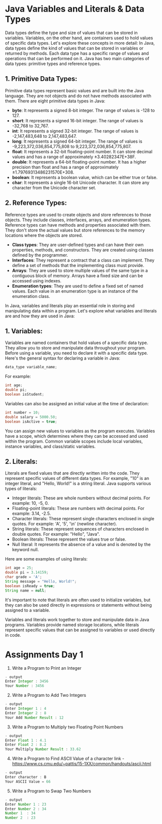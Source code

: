 
# Java Variables and Literals & Data Types

Data types define the type and size of values that can be stored in variables. Variables, on the other hand, are containers used to hold values of specific data types. Let's explore these concepts in more detail:
In Java, data types define the kind of values that can be stored in variables or returned by methods. Each data type has a specific range of values and operations that can be performed on it. Java has two main categories of data types: primitive types and reference types.

## 1. Primitive Data Types:
   Primitive data types represent basic values and are built into the Java language. They are not objects and do not have methods associated with them. There are eight primitive data types in Java:

   - **byte**: It represents a signed 8-bit integer. The range of values is -128 to 127.
   - **short**: It represents a signed 16-bit integer. The range of values is -32,768 to 32,767.
   - **int**: It represents a signed 32-bit integer. The range of values is -2,147,483,648 to 2,147,483,647.
   - **long**: It represents a signed 64-bit integer. The range of values is -9,223,372,036,854,775,808 to 9,223,372,036,854,775,807.
   - **float**: It represents a 32-bit floating-point number. It can store decimal values and has a range of approximately ±3.40282347E+38F.
   - **double**: It represents a 64-bit floating-point number. It has a higher precision than float and has a range of approximately ±1.79769313486231570E+308.
   - **boolean**: It represents a boolean value, which can be either true or false.
   - **char**: It represents a single 16-bit Unicode character. It can store any character from the Unicode character set.

## 2. Reference Types:
   Reference types are used to create objects and store references to those objects. They include classes, interfaces, arrays, and enumeration types. Reference types can have methods and properties associated with them. They don't store the actual values but store references to the memory locations where the objects are stored.

   - **Class types**: They are user-defined types and can have their own properties, methods, and constructors. They are created using classes defined by the programmer.
   - **Interfaces**: They represent a contract that a class can implement. They define a set of methods that the implementing class must provide.
   - **Arrays**: They are used to store multiple values of the same type in a contiguous block of memory. Arrays have a fixed size and can be accessed using indexes.
   - **Enumeration types**: They are used to define a fixed set of named values. Each value in an enumeration type is an instance of the enumeration class.

In Java, variables and literals play an essential role in storing and manipulating data within a program. Let's explore what variables and literals are and how they are used in Java:

## 1. Variables:
   Variables are named containers that hold values of a specific data type. They allow you to store and manipulate data throughout your program. Before using a variable, you need to declare it with a specific data type. Here's the general syntax for declaring a variable in Java:

   ```java
   data_type variable_name;
   ```

   For example:
   ```java
   int age;
   double pi;
   boolean isStudent;
   ```

   Variables can also be assigned an initial value at the time of declaration:
   ```java
   int number = 10;
   double salary = 5000.50;
   boolean isActive = true;
   ```

   You can assign new values to variables as the program executes. Variables have a scope, which determines where they can be accessed and used within the program. Common variable scopes include local variables, instance variables, and class/static variables.

## 2. Literals:
   Literals are fixed values that are directly written into the code. They represent specific values of different data types. For example, "10" is an integer literal, and "Hello, World!" is a string literal. Java supports various types of literals:

   - Integer literals: These are whole numbers without decimal points. For example: 10, -5, 0.
   - Floating-point literals: These are numbers with decimal points. For example: 3.14, -2.5.
   - Character literals: These represent single characters enclosed in single quotes. For example: 'A', '5', '\n' (newline character).
   - String literals: These represent sequences of characters enclosed in double quotes. For example: "Hello", "Java".
   - Boolean literals: These represent the values true or false.
   - Null literal: It represents the absence of a value and is denoted by the keyword null.

   Here are some examples of using literals:
   ```java
   int age = 25;
   double pi = 3.14159;
   char grade = 'A';
   String message = "Hello, World!";
   boolean isReady = true;
   String name = null;
   ```

   It's important to note that literals are often used to initialize variables, but they can also be used directly in expressions or statements without being assigned to a variable.

Variables and literals work together to store and manipulate data in Java programs. Variables provide named storage locations, while literals represent specific values that can be assigned to variables or used directly in code.


# Assignments Day 1
1. Write a  Program to Print an Integer
```java
- output
Enter Integer : 3456
Your Number : 3456
``` 
2. Write a  Program to Add Two Integers
```java
- output
Enter Integer 1 : 4
Enter Integer 2 : 8
Your Add Number Result : 12
``` 
3. Write a  Program to Multiply two Floating Point Numbers
```java
- output
Enter Float 1 : 4.1
Enter Float 2 : 8.2
Your Multiply Number Result : 33.62
``` 
4. Write a  Program to Find ASCII Value of a character
link - https://www.cs.cmu.edu/~pattis/15-1XX/common/handouts/ascii.html
```java
- output
Enter character : B
Your ASCII Value = 66
``` 
5. Write a  Program to Swap Two Numbers
```java
- output
Enter Number 1 : 23
Enter Number 2 : 34
Number 1  : 34
Number 2  : 23
```
